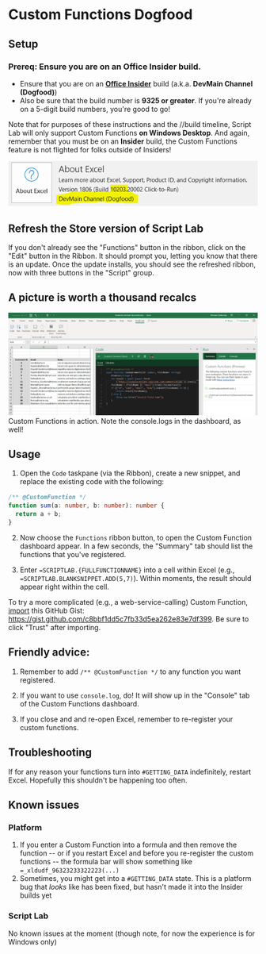 # Custom Functions Dogfood

## Setup

### Prereq: Ensure you are on an Office Insider build.

- Ensure that you are on an **[Office Insider](https://products.office.com/en-us/office-insider?tab=Windows-Desktop#Tabs_section)** build (a.k.a. **DevMain Channel (Dogfood)**)
- Also be sure that the build number is **9325 or greater**.  If you're already on a 5-digit build numbers, you're good to go!

Note that for purposes of these instructions and the //build timeline, Script Lab will only support Custom Functions **on Windows Desktop**.  And again, remember that you must be on an **Insider** build, the Custom Functions feature is not flighted for folks outside of Insiders!


![Dogfood channel](./.github/images/dogfood-channel.png)

## Refresh the Store version of Script Lab

If you don't already see the "Functions" button in the ribbon, click on the "Edit" button in the Ribbon.  It should prompt you, letting you know that there is an update.
Once the update installs, you should see the refreshed ribbon, now with three buttons in the "Script" group.

## A picture is worth a thousand recalcs

![Screenshot](./.github/images/custom-functions-dogfood.png)
Custom Functions in action. Note the console.logs in the dashboard, as well!

## Usage

1.  Open the `Code` taskpane (via the Ribbon), create a new snippet, and replace the existing code with the following:

```typescript
/** @CustomFunction */
function sum(a: number, b: number): number {
  return a + b;
}
```

2.  Now choose the `Functions` ribbon button, to open the Custom Function dashboard appear. In a few seconds, the "Summary" tab should list the functions that you've registered.

3.  Enter `=SCRIPTLAB.{FULLFUNCTIONNAME}` into a cell within Excel (e.g., `=SCRIPTLAB.BLANKSNIPPET.ADD(5,7)`). Within moments, the result should appear right within the cell.

To try a more complicated (e.g., a web-service-calling) Custom Function, [import](http://aka.ms/scriptlab/import) this GitHub Gist: <https://gist.github.com/c8bbf1dd5c7fb33d5ea262e83e7df399>. Be sure to click "Trust" after importing.

## Friendly advice:

1.  Remember to add `/** @CustomFunction */` to any function you want registered.

1.  If you want to use `console.log`, do! It will show up in the "Console" tab of the Custom Functions dashboard.

1.  If you close and and re-open Excel, remember to re-register your custom functions.

## Troubleshooting

If for any reason your functions turn into `#GETTING_DATA` indefinitely, restart Excel. Hopefully this shouldn't be happening too often.

## Known issues

### Platform

1.  If you enter a Custom Function into a formula and then remove the function -- or if you restart Excel and before you re-register the custom functions -- the formula bar will show something like `=_xldudf_96323233322223(...)`
2.  Sometimes, you might get into a `#GETTING_DATA` state. This is a platform bug that *looks* like has been fixed, but hasn't made it into the Insider builds yet

### Script Lab

No known issues at the moment (though note, for now the experience is for Windows only)
